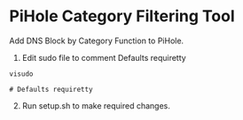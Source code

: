 # PiHole Category Filtering Tool
Add DNS Block by Category Function to PiHole.

1. Edit sudo file to comment Defaults requiretty

```
visudo

# Defaults requiretty
```
2. Run setup.sh to make required changes. 

